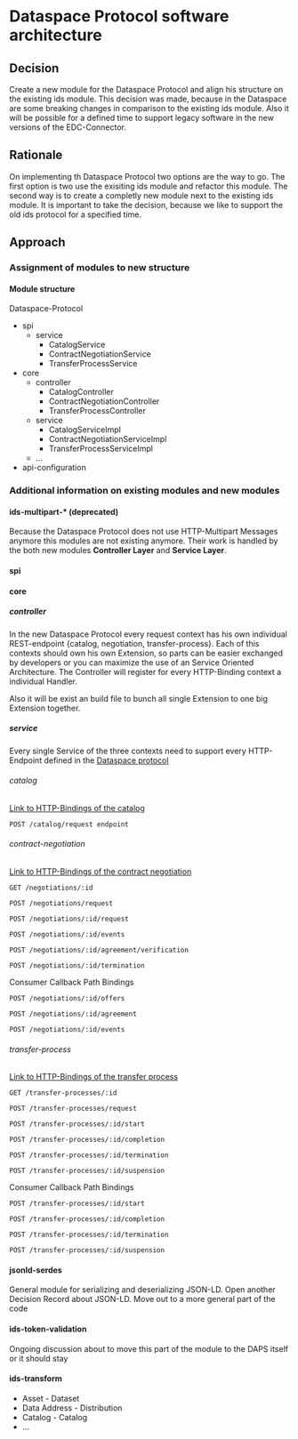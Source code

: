 # Dataspace Protocol software architecture

## Decision

Create a new module for the Dataspace Protocol and align his structure on the existing ids module. This decision
was made, because in the Dataspace are some breaking changes in comparison to the existing ids module. Also it will
be possible for a defined time to support legacy software in the new versions of the EDC-Connector.

## Rationale

On implementing th Dataspace Protocol two options are the way to go. The first option is two use the exisiting 
ids module and refactor this module. The second way is to create a completly new module next to the existing ids
module. It is important to take the decision, because we like to support the old ids protocol for a specified time.

## Approach

### Assignment of modules to new structure

#### Module structure

Dataspace-Protocol

- spi
  - service
    - CatalogService
    - ContractNegotiationService
    - TransferProcessService
- core
  - controller
    - CatalogController
    - ContractNegotiationController
    - TransferProcessController
  - service
    - CatalogServiceImpl
    - ContractNegotiationServiceImpl
    - TransferProcessServiceImpl
  - ...
- api-configuration


### Additional information on existing modules and new modules

#### ids-multipart-* (deprecated)

Because the Dataspace Protocol does not use HTTP-Multipart Messages anymore this modules are not existing anymore.
Their work is handled by the both new modules **Controller Layer** and **Service Layer**.

#### spi

#### core

##### controller

In the new Dataspace Protocol every request context has his own individual REST-endpoint {catalog, negotiation, transfer-process}. 
Each of this contexts should own his own Extension, so parts can be easier exchanged by developers or you can maximize
the use of an Service Oriented Architecture. The Controller will register for every HTTP-Binding context a individual Handler.

Also it will be exist an build file to bunch all single Extension to one big Extension together.

##### service

Every single Service of the three contexts need to support every HTTP-Endpoint defined in the [Dataspace protocol](https://docs.internationaldataspaces.org/communication-guide-v2-draft/overview/readme)  

###### catalog

[Link to HTTP-Bindings of the catalog](https://docs.internationaldataspaces.org/communication-guide-v2-draft/catalog/catalog.binding.https)

```http request
POST /catalog/request endpoint
```


###### contract-negotiation
[Link to HTTP-Bindings of the contract negotiation](https://docs.internationaldataspaces.org/communication-guide-v2-draft/contract-negotiation/contract.negotiation.binding.https)


```http request
GET /negotiations/:id
```

```http request
POST /negotiations/request
```

```http request
POST /negotiations/:id/request
```

```http request
POST /negotiations/:id/events
```

```http request
POST /negotiations/:id/agreement/verification
```

```http request
POST /negotiations/:id/termination
```

Consumer Callback Path Bindings

```http request
POST /negotiations/:id/offers
```

```http request
POST /negotiations/:id/agreement
```

```http request
POST /negotiations/:id/events
```



###### transfer-process

[Link to HTTP-Bindings of the transfer process](https://docs.internationaldataspaces.org/communication-guide-v2-draft/transfer-process/transfer.process.binding.https)

```http request
GET /transfer-processes/:id
```

```http request
POST /transfer-processes/request
```

```http request
POST /transfer-processes/:id/start
```

```http request
POST /transfer-processes/:id/completion
```

```http request
POST /transfer-processes/:id/termination
```

```http request
POST /transfer-processes/:id/suspension
```

Consumer Callback Path Bindings

```http request
POST /transfer-processes/:id/start
```

```http request
POST /transfer-processes/:id/completion
```

```http request
POST /transfer-processes/:id/termination
```

```http request
POST /transfer-processes/:id/suspension
```


#### jsonld-serdes

General module for serializing and deserializing JSON-LD. Open another Decision Record about
JSON-LD. Move out to a more general part of the code

#### ids-token-validation

Ongoing discussion about to move this part of the module to the DAPS itself or it should stay 
<!-- 
// TODO 
-->


#### ids-transform

- Asset - Dataset
- Data Address - Distribution
- Catalog - Catalog
- ...
